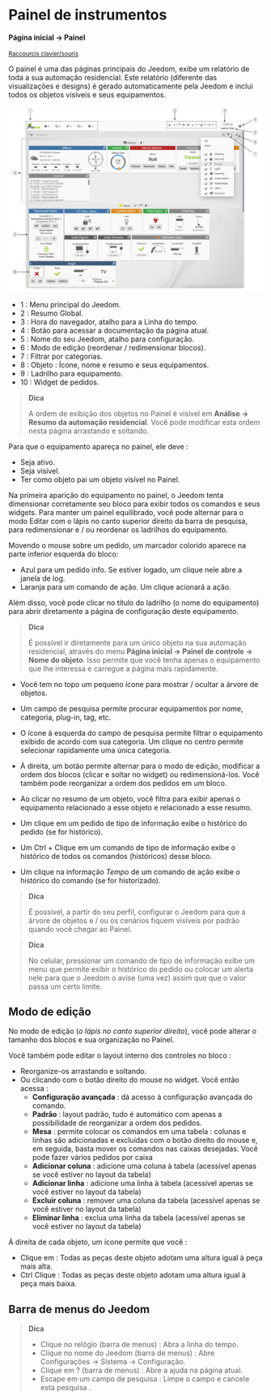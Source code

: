 # Painel de instrumentos
**Página inicial → Painel**

<small>[Raccourcis clavier/souris](shortcuts.md)</small>

O painel é uma das páginas principais do Jeedom, exibe um relatório de toda a sua automação residencial.
Este relatório (diferente das visualizações e designs) é gerado automaticamente pela Jeedom e inclui todos os objetos visíveis e seus equipamentos.

![Painel de instrumentos](../images/doc-dashboard-legends.png)

- 1 : Menu principal do Jeedom.
- 2 : Resumo Global.
- 3 : Hora do navegador, atalho para a Linha do tempo.
- 4 : Botão para acessar a documentação da página atual.
- 5 : Nome do seu Jeedom, atalho para configuração.
- 6 : Modo de edição (reordenar / redimensionar blocos).
- 7 : Filtrar por categorias.
- 8 : Objeto : Ícone, nome e resumo e seus equipamentos.
- 9 : Ladrilho para equipamento.
- 10 : Widget de pedidos.

> **Dica**
>
> A ordem de exibição dos objetos no Painel é visível em **Análise → Resumo da automação residencial**. Você pode modificar esta ordem nesta página arrastando e soltando.

Para que o equipamento apareça no painel, ele deve :
- Seja ativo.
- Seja visível.
- Ter como objeto pai um objeto visível no Painel.

Na primeira aparição do equipamento no painel, o Jeedom tenta dimensionar corretamente seu bloco para exibir todos os comandos e seus widgets.
Para manter um painel equilibrado, você pode alternar para o modo Editar com o lápis no canto superior direito da barra de pesquisa, para redimensionar e / ou reordenar os ladrilhos do equipamento.

Movendo o mouse sobre um pedido, um marcador colorido aparece na parte inferior esquerda do bloco:
- Azul para um pedido info. Se estiver logado, um clique nele abre a janela de log.
- Laranja para um comando de ação. Um clique acionará a ação.

Além disso, você pode clicar no título do ladrilho (o nome do equipamento) para abrir diretamente a página de configuração deste equipamento.

> **Dica**
>
> É possível ir diretamente para um único objeto na sua automação residencial, através do menu **Página inicial → Painel de controle → Nome do objeto**.
> Isso permite que você tenha apenas o equipamento que lhe interessa e carregue a página mais rapidamente.

- Você tem no topo um pequeno ícone para mostrar / ocultar a árvore de objetos.
- Um campo de pesquisa permite procurar equipamentos por nome, categoria, plug-in, tag, etc.
- O ícone à esquerda do campo de pesquisa permite filtrar o equipamento exibido de acordo com sua categoria. Um clique no centro permite selecionar rapidamente uma única categoria.
- À direita, um botão permite alternar para o modo de edição, modificar a ordem dos blocos (clicar e soltar no widget) ou redimensioná-los. Você também pode reorganizar a ordem dos pedidos em um bloco.

- Ao clicar no resumo de um objeto, você filtra para exibir apenas o equipamento relacionado a esse objeto e relacionado a esse resumo.

- Um clique em um pedido de tipo de informação exibe o histórico do pedido (se for histórico).
- Um Ctrl + Clique em um comando de tipo de informação exibe o histórico de todos os comandos (históricos) desse bloco.
- Um clique na informação *Tempo* de um comando de ação exibe o histórico do comando (se for historizado).

> **Dica**
>
> É possível, a partir do seu perfil, configurar o Jeedom para que a árvore de objetos e / ou os cenários fiquem visíveis por padrão quando você chegar ao Painel.

> **Dica**
>
> No celular, pressionar um comando de tipo de informação exibe um menu que permite exibir o histórico do pedido ou colocar um alerta nele para que o Jeedom o avise (uma vez) assim que que o valor passa um certo limite.


## Modo de edição

No modo de edição (*o lápis no canto superior direito*), você pode alterar o tamanho dos blocos e sua organização no Painel.

Você também pode editar o layout interno dos controles no bloco :

- Reorganize-os arrastando e soltando.
- Ou clicando com o botão direito do mouse no widget. Você então acessa :
    - **Configuração avançada** : dá acesso à configuração avançada do comando.
    - **Padrão** : layout padrão, tudo é automático com apenas a possibilidade de reorganizar a ordem dos pedidos.
    - **Mesa** : permite colocar os comandos em uma tabela : colunas e linhas são adicionadas e excluídas com o botão direito do mouse e, em seguida, basta mover os comandos nas caixas desejadas. Você pode fazer vários pedidos por caixa
    - **Adicionar coluna** : adicione uma coluna à tabela (acessível apenas se você estiver no layout da tabela)
    - **Adicionar linha** : adicione uma linha à tabela (acessível apenas se você estiver no layout da tabela)
    - **Excluir coluna** : remover uma coluna da tabela (acessível apenas se você estiver no layout da tabela)
    - **Eliminar linha** : exclua uma linha da tabela (acessível apenas se você estiver no layout da tabela)

À direita de cada objeto, um ícone permite que você :

- Clique em : Todas as peças deste objeto adotam uma altura igual à peça mais alta.
- Ctrl Clique : Todas as peças deste objeto adotam uma altura igual à peça mais baixa.

## Barra de menus do Jeedom

> **Dica**
>
> - Clique no relógio (barra de menus) : Abra a linha do tempo.
> - Clique no nome do Jeedom (barra de menus) : Abre Configurações → Sistema → Configuração.
> - Clique em ? (barra de menus) : Abre a ajuda na página atual.
> - Escape em um campo de pesquisa : Limpe o campo e cancele esta pesquisa .
